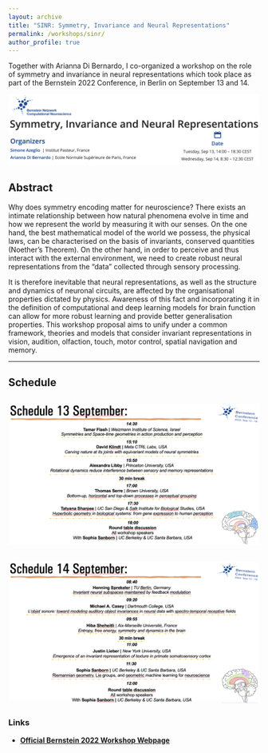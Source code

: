 ```yaml
---
layout: archive
title: "SINR: Symmetry, Invariance and Neural Representations"
permalink: /workshops/sinr/
author_profile: true
---
```

 
Together with Arianna Di Bernardo, I co-organized a workshop on the role of symmetry and invariance in neural representations which took place as part of the Bernstein 2022 Conference, in Berlin on September 13 and 14. 


![](../images/BernsteinBanner.jpeg)

## Abstract

Why does symmetry encoding matter for neuroscience? There exists an intimate relationship between how natural phenomena evolve in time and how we represent the world by measuring it with our senses. On the one hand, the best mathematical model of the world we possess, the physical laws, can be characterised on the basis of invariants, conserved quantities (Noether’s Theorem). On the other hand, in order to perceive and thus interact with the external environment, we need to create robust neural representations from the “data” collected through sensory processing.

It is therefore inevitable that neural representations, as well as the structure and dynamics of neuronal circuits, are affected by the organisational properties dictated by physics. Awareness of this fact and incorporating it in the definition of computational and deep learning models for brain function can allow for more robust learning and provide better generalisation properties. This workshop proposal aims to unify under a common framework, theories and models that consider invariant representations in vision, audition, olfaction, touch, motor control, spatial navigation and memory.


-----------
## Schedule 

![](../images/BernsteinSINRSchedule1.png)
-----------
![](../images/BernsteinSINRSchedule2.png)
------------

### Links

* [**Official Bernstein 2022 Workshop Webpage**](https://bernstein-network.de/bernstein-conference-interim/program/satellite-workshops/symmetry-invariance-and-neural-representations/)
